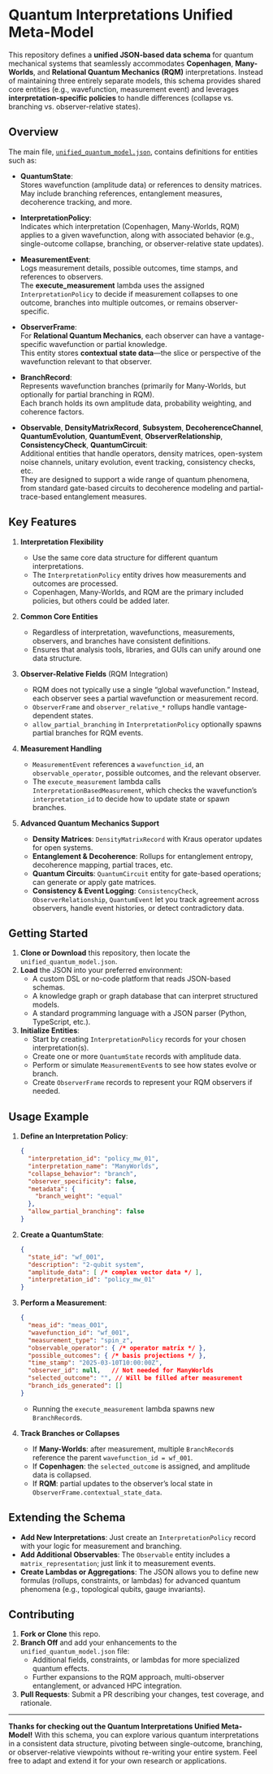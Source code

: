 # Quantum Interpretations Unified Meta-Model

This repository defines a **unified JSON-based data schema** for quantum mechanical systems that seamlessly accommodates **Copenhagen**, **Many-Worlds**, and **Relational Quantum Mechanics (RQM)** interpretations. Instead of maintaining three entirely separate models, this schema provides shared core entities (e.g., wavefunction, measurement event) and leverages **interpretation-specific policies** to handle differences (collapse vs. branching vs. observer-relative states).

## Overview

The main file, [`unified_quantum_model.json`](./unified_quantum_model.json), contains definitions for entities such as:

- **QuantumState**:  
  Stores wavefunction (amplitude data) or references to density matrices.  
  May include branching references, entanglement measures, decoherence tracking, and more.

- **InterpretationPolicy**:  
  Indicates which interpretation (Copenhagen, Many-Worlds, RQM) applies to a given wavefunction, along with associated behavior (e.g., single-outcome collapse, branching, or observer-relative state updates).

- **MeasurementEvent**:  
  Logs measurement details, possible outcomes, time stamps, and references to observers.  
  The **execute_measurement** lambda uses the assigned `InterpretationPolicy` to decide if measurement collapses to one outcome, branches into multiple outcomes, or remains observer-specific.

- **ObserverFrame**:  
  For **Relational Quantum Mechanics**, each observer can have a vantage-specific wavefunction or partial knowledge.  
  This entity stores **contextual state data**—the slice or perspective of the wavefunction relevant to that observer.

- **BranchRecord**:  
  Represents wavefunction branches (primarily for Many-Worlds, but optionally for partial branching in RQM).  
  Each branch holds its own amplitude data, probability weighting, and coherence factors.

- **Observable**, **DensityMatrixRecord**, **Subsystem**, **DecoherenceChannel**, **QuantumEvolution**, **QuantumEvent**, **ObserverRelationship**, **ConsistencyCheck**, **QuantumCircuit**:  
  Additional entities that handle operators, density matrices, open-system noise channels, unitary evolution, event tracking, consistency checks, etc.  
  They are designed to support a wide range of quantum phenomena, from standard gate-based circuits to decoherence modeling and partial-trace-based entanglement measures.

## Key Features

1. **Interpretation Flexibility**  
   - Use the same core data structure for different quantum interpretations.  
   - The `InterpretationPolicy` entity drives how measurements and outcomes are processed.  
   - Copenhagen, Many-Worlds, and RQM are the primary included policies, but others could be added later.

2. **Common Core Entities**  
   - Regardless of interpretation, wavefunctions, measurements, observers, and branches have consistent definitions.  
   - Ensures that analysis tools, libraries, and GUIs can unify around one data structure.

3. **Observer-Relative Fields** (RQM Integration)  
   - RQM does not typically use a single “global wavefunction.” Instead, each observer sees a partial wavefunction or measurement record.  
   - `ObserverFrame` and `observer_relative_*` rollups handle vantage-dependent states.  
   - `allow_partial_branching` in `InterpretationPolicy` optionally spawns partial branches for RQM events.

4. **Measurement Handling**  
   - `MeasurementEvent` references a `wavefunction_id`, an `observable_operator`, possible outcomes, and the relevant observer.  
   - The `execute_measurement` lambda calls `InterpretationBasedMeasurement`, which checks the wavefunction’s `interpretation_id` to decide how to update state or spawn branches.

5. **Advanced Quantum Mechanics Support**  
   - **Density Matrices**: `DensityMatrixRecord` with Kraus operator updates for open systems.  
   - **Entanglement & Decoherence**: Rollups for entanglement entropy, decoherence mapping, partial traces, etc.  
   - **Quantum Circuits**: `QuantumCircuit` entity for gate-based operations; can generate or apply gate matrices.  
   - **Consistency & Event Logging**: `ConsistencyCheck`, `ObserverRelationship`, `QuantumEvent` let you track agreement across observers, handle event histories, or detect contradictory data.

## Getting Started

1. **Clone or Download** this repository, then locate the `unified_quantum_model.json`.
2. **Load** the JSON into your preferred environment:
   - A custom DSL or no-code platform that reads JSON-based schemas.
   - A knowledge graph or graph database that can interpret structured models.
   - A standard programming language with a JSON parser (Python, TypeScript, etc.).
3. **Initialize Entities**:
   - Start by creating `InterpretationPolicy` records for your chosen interpretation(s).
   - Create one or more `QuantumState` records with amplitude data.
   - Perform or simulate `MeasurementEvent`s to see how states evolve or branch.
   - Create `ObserverFrame` records to represent your RQM observers if needed.

## Usage Example

1. **Define an Interpretation Policy**:

   ```json
   {
     "interpretation_id": "policy_mw_01",
     "interpretation_name": "ManyWorlds",
     "collapse_behavior": "branch",
     "observer_specificity": false,
     "metadata": {
       "branch_weight": "equal"
     },
     "allow_partial_branching": false
   }
   ```

2. **Create a QuantumState**:
   ```json
   {
     "state_id": "wf_001",
     "description": "2-qubit system",
     "amplitude_data": [ /* complex vector data */ ],
     "interpretation_id": "policy_mw_01"
   }
   ```

3. **Perform a Measurement**:
   ```json
   {
     "meas_id": "meas_001",
     "wavefunction_id": "wf_001",
     "measurement_type": "spin_z",
     "observable_operator": { /* operator matrix */ },
     "possible_outcomes": { /* basis projections */ },
     "time_stamp": "2025-03-10T10:00:00Z",
     "observer_id": null,   // Not needed for ManyWorlds
     "selected_outcome": "", // Will be filled after measurement
     "branch_ids_generated": []
   }
   ```
   - Running the `execute_measurement` lambda spawns new `BranchRecord`s.

4. **Track Branches or Collapses**  
   - If **Many-Worlds**: after measurement, multiple `BranchRecord`s reference the parent `wavefunction_id = wf_001`.
   - If **Copenhagen**: the `selected_outcome` is assigned, and amplitude data is collapsed.
   - If **RQM**: partial updates to the observer’s local state in `ObserverFrame.contextual_state_data`.

## Extending the Schema

- **Add New Interpretations**: Just create an `InterpretationPolicy` record with your logic for measurement and branching.  
- **Add Additional Observables**: The `Observable` entity includes a `matrix_representation`; just link it to measurement events.  
- **Create Lambdas or Aggregations**: The JSON allows you to define new formulas (rollups, constraints, or lambdas) for advanced quantum phenomena (e.g., topological qubits, gauge invariants).

## Contributing

1. **Fork or Clone** this repo.  
2. **Branch Off** and add your enhancements to the `unified_quantum_model.json` file:
   - Additional fields, constraints, or lambdas for more specialized quantum effects.
   - Further expansions to the RQM approach, multi-observer entanglement, or advanced HPC integration.
3. **Pull Requests**: Submit a PR describing your changes, test coverage, and rationale.

---

**Thanks for checking out the Quantum Interpretations Unified Meta-Model!** With this schema, you can explore various quantum interpretations in a consistent data structure, pivoting between single-outcome, branching, or observer-relative viewpoints without re-writing your entire system. Feel free to adapt and extend it for your own research or applications.